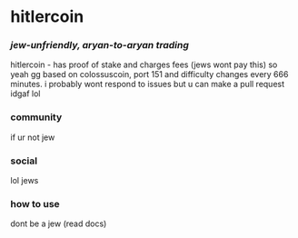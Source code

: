 # hitlercoin
### *jew-unfriendly, aryan-to-aryan trading*

hitlercoin - has proof of stake and charges fees (jews wont pay this) so yeah gg
based on colossuscoin, port 151 and difficulty changes every 666 minutes.
i probably wont respond to issues but u can make a pull request idgaf lol

### community  
if ur not jew

### social  
lol jews

### how to use
dont be a jew (read docs)